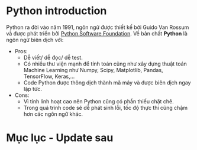 # Python introduction

Python ra đời vào năm 1991, ngôn ngữ được thiết kế bởi Guido Van Rossum và được phát triển bởi [Python Software Foundation](https://www.python.org/psf/). Về bản chất **Python** là ngôn ngữ biên dịch với:
- Pros:
    - Dễ viết/ dễ đọc/ dễ test.
    - Có nhiều thư viện mạnh để tính toán cũng như xây dựng thuật toán Machine Learning như Numpy, Scipy, Matplotlib, Pandas, TensorFlow, Keras,...
    - Code Python được thông dịch thành mã máy và được biên dịch ngay lập tức.
- Cons:
    - Vì tính linh hoạt cao nên Python cũng có phần thiếu chặt chẽ.
    - Trong quá trình code sẽ dễ phát sinh lỗi, tốc độ thực thi cũng chậm hơn các ngôn ngữ khác.

# Mục lục - Update sau